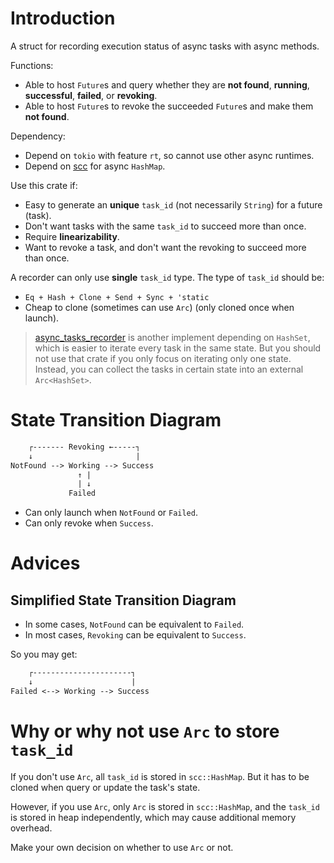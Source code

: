 # Introduction

A struct for recording execution status of async tasks with async methods.

Functions:
- Able to host `Future`s and query whether they are
  **not found**, **running**, **successful**, **failed**, or **revoking**.
- Able to host `Future`s to revoke the succeeded `Future`s and make them **not found**.

Dependency:
- Depend on `tokio` with feature `rt`, so cannot use other async runtimes.
- Depend on [scc](https://crates.io/crates/scc) for async `HashMap`.

Use this crate if:
- Easy to generate an **unique** `task_id` (not necessarily `String`) for a future (task).
- Don't want tasks with the same `task_id` to succeed more than once.
- Require **linearizability**.
- Want to revoke a task, and don't want the revoking to succeed more than once.

A recorder can only use **single** `task_id` type. The type of `task_id` should be:
- `Eq + Hash + Clone + Send + Sync + 'static`
- Cheap to clone (sometimes can use `Arc`) (only cloned once when launch).

> [async_tasks_recorder](https://crates.io/crates/async_tasks_recorder)
is another implement depending on `HashSet`,
which is easier to iterate every task in the same state.
But you should not use that crate if you only focus on iterating only one state.
Instead, you can collect the tasks in certain state into an external `Arc<HashSet>`.

# State Transition Diagram

```txt
    ┌------- Revoking ←-----┐
    ↓                       |
NotFound --> Working --> Success
               ↑ |
               | ↓
             Failed
```

- Can only launch when `NotFound` or `Failed`.
- Can only revoke when `Success`.

# Advices

## Simplified State Transition Diagram

- In some cases, `NotFound` can be equivalent to `Failed`.
- In most cases, `Revoking` can be equivalent to `Success`.

So you may get:
```txt
    ┌----------------------┐
    ↓                      |
Failed <--> Working --> Success
```

# Why or why not use `Arc` to store `task_id`

If you don't use `Arc`, all `task_id` is stored in `scc::HashMap`.
But it has to be cloned when query or update the task's state.

However, if you use `Arc`, only `Arc` is stored in `scc::HashMap`,
and the `task_id` is stored in heap independently,
which may cause additional memory overhead.

Make your own decision on whether to use `Arc` or not.


